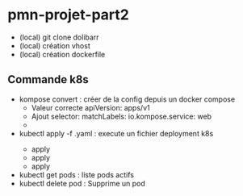 # pmn-projet-part2

- (local) git clone dolibarr
- (local) création vhost
- (local) création dockerfile


## Commande k8s

- kompose convert : créer de la config depuis un docker compose
    - Valeur correcte apiVersion: apps/v1
    - Ajout selector:
      matchLabels:
      io.kompose.service: web
    - 
- kubectl apply -f <file>.yaml : execute un fichier deployment k8s
    - apply <pvc>
    - apply <deployments>
    - apply <load-balancer>
- kubectl get pods : liste pods actifs
- kubectl delete pod <nom-du-pod> : Supprime un pod

